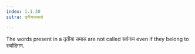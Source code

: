 ```yaml
---
index: 1.1.30
sutra: तृतीयासमासे

---
```

The words present in a तृतीया समास are not called सर्वनाम even if they belong to सर्वादिगण.